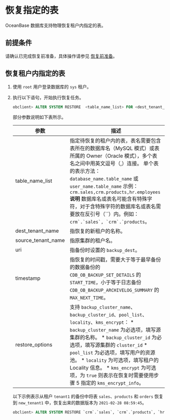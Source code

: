 恢复指定的表 
===========================

OceanBase 数据库支持物理恢复租户内指定的表。

前提条件 
-------------------------

请确认已完成恢复前准备，具体操作请参见 [恢复前准备](../4.data-recovery/1.preparations-before-recovery.md)。

恢复租户内指定的表 
------------------------------

1. 使用 `root` 用户登录数据库的 `sys` 租户。

   

2. 执行以下语句，开始执行恢复任务。

   ```sql
   obclient> ALTER SYSTEM RESTORE  <table_name_list> FOR <dest_tenant_name>  FROM <source_tenant_name> AT 'uri'  UNTIL 'timestamp' WITH 'restore_option' ;
   ```

   

   部分参数说明如下表所示。
   

   |         参数         |                                                                                                                                                                                                                                                                描述                                                                                                                                                                                                                                                                 |
   |--------------------|-----------------------------------------------------------------------------------------------------------------------------------------------------------------------------------------------------------------------------------------------------------------------------------------------------------------------------------------------------------------------------------------------------------------------------------------------------------------------------------------------------------------------------------|
   | table_name_list    | 指定待恢复的租户内的表，表名需要包含表所在的数据库名（MySQL 模式）或表所属的 Owner（Oracle 模式），多个表名之间中用英文逗号（,）连接。 单个表的表示方法：`database_name.table_name` 或 `user_name.table_name` 示例：`crm.sales,crm.products,hr.employees` **说明**  数据库名或表名可能含有特殊字符，对于含特殊字符的数据库名或表名需要放在反引号（\`\`）内。例如：```crm`.`sales`, `crm`.`products```。                                                                                                                                                                                 |
   | dest_tenant_name   | 指恢复的新租户的名称。                                                                                                                                                                                                                                                                                                                                                                                                                                                                                                                       |
   | source_tenant_name | 指原集群的租户名。                                                                                                                                                                                                                                                                                                                                                                                                                                                                                                                         |
   | uri                | 指备份时设置的 `backup_dest`。                                                                                                                                                                                                                                                                                                                                                                                                                                                                                                            |
   | timestamp          | 指恢复的时间戳，需要大于等于最早备份的数据备份的 `CDB_OB_BACKUP_SET_DETAILS` 的 `START_TIME`，小于等于日志备份 `CDB_OB_BACKUP_ARCHIVELOG_SUMMARY` 的`MAX_NEXT_TIME`。                                                                                                                                                                                                                                                                                                                                                                                                 |
   | restore_options    | 支持 `backup_cluster_name`、`backup_cluster_id`、`pool_list`、`locality`、`kms_encrypt`： * `backup_cluster_name` 为必选项，填写源集群的名称。   * `backup_cluster_id` 为必选项，填写源集群的 `cluster_id`   * `pool_list` 为必选项，填写用户的资源池。   * `locality` 为可选项，填写租户的 Locality 信息。   * `kms_encrypt` 为可选项，为 `true` 则表示在恢复时需要使用步骤 5 指定的 `kms_encrypt_info`。    |

   

   以下示例表示从租户 `tenant1` 的备份中将表 `sales`、`products` 和 `orders` 恢复到 `new_tenant1` 中，恢复出来的数据版本为 `2021-02-28 08:59:45`。

   ```sql
   obclient> ALTER SYSTEM RESTORE `crm`.`sales`, `crm`.`products`, `hr`.`employees` FOR new_tenant1 FROM tenant1 AT 'oss://antsys-oceanbasebackup/backup_rd/?host=cn-hangzhou-alipay-b.oss-cdn.aliyun-inc.com&access_id=xxx&access_key=xxx' UNTIL '2021-02-28 08:59:45' WITH 'backup_cluster_name=ob20daily.backup&backup_cluster_id=1&pool_list=restore_pool';
   ```

   




